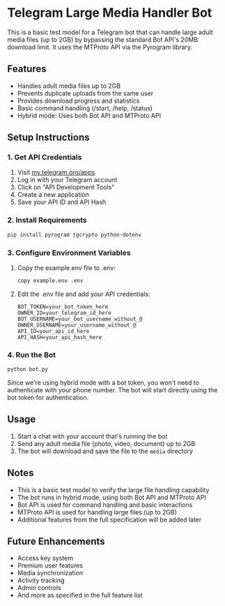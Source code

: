 # Telegram Large Media Handler Bot

This is a basic test model for a Telegram bot that can handle large adult media files (up to 2GB) by bypassing the standard Bot API's 20MB download limit. It uses the MTProto API via the Pyrogram library.

## Features

- Handles adult media files up to 2GB
- Prevents duplicate uploads from the same user
- Provides download progress and statistics
- Basic command handling (/start, /help, /status)
- Hybrid mode: Uses both Bot API and MTProto API

## Setup Instructions

### 1. Get API Credentials

1. Visit [my.telegram.org/apps](https://my.telegram.org/apps)
2. Log in with your Telegram account
3. Click on "API Development Tools"
4. Create a new application
5. Save your API ID and API Hash

### 2. Install Requirements

```bash
pip install pyrogram tgcrypto python-dotenv
```

### 3. Configure Environment Variables

1. Copy the example.env file to .env:
   ```bash
   copy example.env .env
   ```

2. Edit the .env file and add your API credentials:
   ```
   BOT_TOKEN=your_bot_token_here
   OWNER_ID=your_telegram_id_here
   BOT_USERNAME=your_bot_username_without_@
   OWNER_USERNAME=your_username_without_@
   API_ID=your_api_id_here
   API_HASH=your_api_hash_here
   ```

### 4. Run the Bot

```bash
python bot.py
```

Since we're using hybrid mode with a bot token, you won't need to authenticate with your phone number. The bot will start directly using the bot token for authentication.

## Usage

1. Start a chat with your account that's running the bot
2. Send any adult media file (photo, video, document) up to 2GB
3. The bot will download and save the file to the `media` directory

## Notes

- This is a basic test model to verify the large file handling capability
- The bot runs in hybrid mode, using both Bot API and MTProto API
- Bot API is used for command handling and basic interactions
- MTProto API is used for handling large files (up to 2GB)
- Additional features from the full specification will be added later

## Future Enhancements

- Access key system
- Premium user features
- Media synchronization
- Activity tracking
- Admin controls
- And more as specified in the full feature list